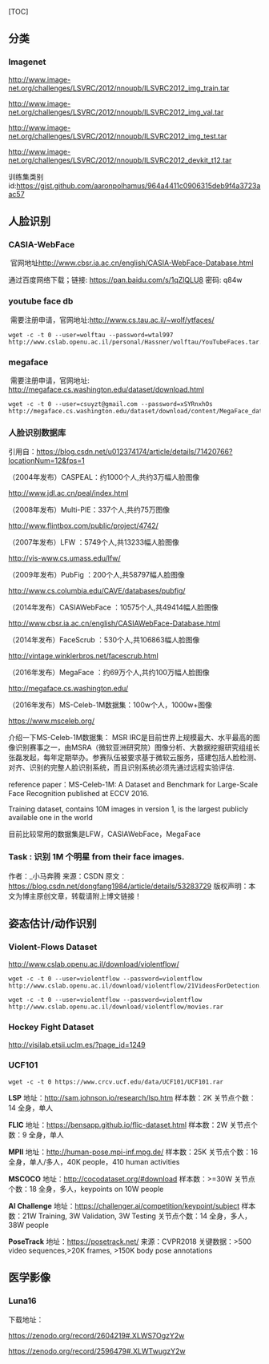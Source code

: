 [TOC]

## 分类

### Imagenet

http://www.image-net.org/challenges/LSVRC/2012/nnoupb/ILSVRC2012_img_train.tar

http://www.image-net.org/challenges/LSVRC/2012/nnoupb/ILSVRC2012_img_val.tar

http://www.image-net.org/challenges/LSVRC/2012/nnoupb/ILSVRC2012_img_test.tar

http://www.image-net.org/challenges/LSVRC/2012/nnoupb/ILSVRC2012_devkit_t12.tar

训练集类别id:https://gist.github.com/aaronpolhamus/964a4411c0906315deb9f4a3723aac57



## 人脸识别

### CASIA-WebFace

​        官网地址<http://www.cbsr.ia.ac.cn/english/CASIA-WebFace-Database.html>

通过百度网络下载；链接: <https://pan.baidu.com/s/1qZlQLU8> 密码: q84w

### youtube face db

​        需要注册申请，官网地址:<http://www.cs.tau.ac.il/~wolf/ytfaces/>

```shell
wget -c -t 0 --user=wolftau --password=wtal997 http://www.cslab.openu.ac.il/personal/Hassner/wolftau/YouTubeFaces.tar.gz

```



### megaface

​         需要注册申请，官网地址: <http://megaface.cs.washington.edu/dataset/download.html>

```shell
wget -c -t 0 --user=csuyzt@gmail.com --password=xSYRnxhOs http://megaface.cs.washington.edu/dataset/download/content/MegaFace_dataset.tar.gz

```



### 人脸识别数据库

引用自：<https://blog.csdn.net/u012374174/article/details/71420766?locationNum=12&fps=1>

（2004年发布）CASPEAL：约1000个人,共约3万幅人脸图像

<http://www.jdl.ac.cn/peal/index.html>

（2008年发布）Multi-PIE：337个人,共约75万图像

<http://www.flintbox.com/public/project/4742/>

（2007年发布）LFW ：5749个人,共13233幅人脸图像

<http://vis-www.cs.umass.edu/lfw/>

（2009年发布）PubFig ：200个人,共58797幅人脸图像

<http://www.cs.columbia.edu/CAVE/databases/pubfig/>

（2014年发布）CASIAWebFace ：10575个人,共49414幅人脸图像

<http://www.cbsr.ia.ac.cn/english/CASIAWebFace-Database.html>

（2014年发布）FaceScrub ：530个人,共106863幅人脸图像

<http://vintage.winklerbros.net/facescrub.html>

（2016年发布）MegaFace ：约69万个人,共约100万幅人脸图像

<http://megaface.cs.washington.edu/>

（2016年发布）MS-Celeb-1M数据集：100w个人，1000w+图像

https://www.msceleb.org/

介绍一下MS-Celeb-1M数据集： 
MSR IRC是目前世界上规模最大、水平最高的图像识别赛事之一，由MSRA（微软亚洲研究院）图像分析、大数据挖掘研究组组长张磊发起，每年定期举办。参赛队伍被要求基于微软云服务，搭建包括人脸检测、对齐、识别的完整人脸识别系统，而且识别系统必须先通过远程实验评估.

reference paper：MS-Celeb-1M: A Dataset and Benchmark for Large-Scale Face Recognition published at ECCV 2016.

Training dataset, contains 10M images in version 1, is the largest publicly available one in the world 



目前比较常用的数据集是LFW，CASIAWebFace，MegaFace



### Task : 识别 1M 个明星 from their face images.
作者：_小马奔腾 
来源：CSDN 
原文：https://blog.csdn.net/dongfang1984/article/details/53283729 
版权声明：本文为博主原创文章，转载请附上博文链接！



## 姿态估计/动作识别

### **Violent-Flows Dataset**

http://www.cslab.openu.ac.il/download/violentflow/

```shell
wget -c -t 0 --user=violentflow --password=violentflow http://www.cslab.openu.ac.il/download/violentflow/21VideosForDetection.rar

wget -c -t 0 --user=violentflow --password=violentflow http://www.cslab.openu.ac.il/download/violentflow/movies.rar
```



### **Hockey Fight Dataset** 

http://visilab.etsii.uclm.es/?page_id=1249



### UCF101

```shell
wget -c -t 0 https://www.crcv.ucf.edu/data/UCF101/UCF101.rar
```





**LSP**
地址：http://sam.johnson.io/research/lsp.htm
样本数：2K
关节点个数：14
全身，单人

**FLIC**
地址：https://bensapp.github.io/flic-dataset.html
样本数：2W
关节点个数：9
全身，单人

**MPII**
地址：http://human-pose.mpi-inf.mpg.de/
样本数：25K
关节点个数：16
全身，单人/多人，40K people，410 human activities

**MSCOCO**
地址：http://cocodataset.org/#download
样本数：>=30W
关节点个数：18
全身，多人，keypoints on 10W people

**AI Challenge**
地址：https://challenger.ai/competition/keypoint/subject
样本数：21W Training, 3W Validation, 3W Testing
关节点个数：14
全身，多人，38W people

**PoseTrack**
地址：https://posetrack.net/
来源：CVPR2018
关键数据：>500 video sequences,>20K frames, >150K body pose annotations



## 医学影像

### Luna16

下载地址：

<https://zenodo.org/record/2604219#.XLWS7OgzY2w>

<https://zenodo.org/record/2596479#.XLWTwugzY2w>



